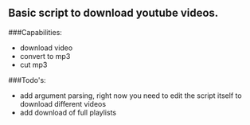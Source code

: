 ## Basic script to download youtube videos.

###Capabilities:
- download video
- convert to mp3
- cut mp3

###Todo's:
- add argument parsing, right now you need to edit the script itself to download different videos
- add download of full playlists
